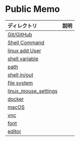 # Public Memo
|ディレクトリ|説明|
|:--|:--|
|[Git/GitHub](./git-github)||
|[Shell Command](./shell_command)||
|[linux add User](./add_user)||
|[shell variable](./shell_variable)||
|[path](./path)||
|[shell in/out](./shell_in-out)||
|[file system](./filesystem)||
|[linux_mouse_settings](./linux_mouse_settings)||
|[docker](./docker)||
|[macOS](./macOS/)||
|[vnc](./vnc/)||
|[font](./font/)||
|[editor](./editor/)||